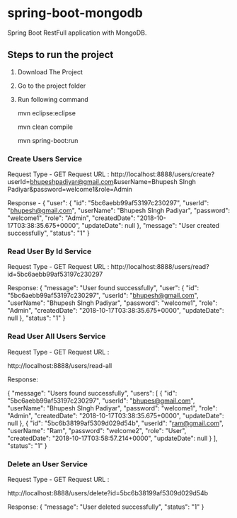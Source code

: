 # spring-boot-mongodb
Spring Boot RestFull application with MongoDB.

## Steps to run the project
1. Download The Project
2. Go to the project folder
3. Run following command

      mvn eclipse:eclipse

      mvn clean compile

      mvn spring-boot:run
      
### Create Users Service
Request Type - GET 
Request URL :
http://localhost:8888/users/create?userId=bhupeshpadiyar@gmail.com&userName=Bhupesh SIngh Padiyar&password=welcome1&role=Admin

Response - 
{
    "user": {
        "id": "5bc6aebb99af53197c230297",
        "userId": "bhupesh@gmail.com",
        "userName": "Bhupesh SIngh Padiyar",
        "password": "welcome1",
        "role": "Admin",
        "createdDate": "2018-10-17T03:38:35.675+0000",
        "updateDate": null
    },
    "message": "User created successfully",
    "status": "1"
}

### Read User By Id Service
Request Type - GET 
Request URL :
http://localhost:8888/users/read?id=5bc6aebb99af53197c230297

Response: 
{
    "message": "User found successfully",
    "user": {
        "id": "5bc6aebb99af53197c230297",
        "userId": "bhupesh@gmail.com",
        "userName": "Bhupesh SIngh Padiyar",
        "password": "welcome1",
        "role": "Admin",
        "createdDate": "2018-10-17T03:38:35.675+0000",
        "updateDate": null
    },
    "status": "1"
}

### Read User All Users Service
Request Type - GET 
Request URL :

http://localhost:8888/users/read-all

Response: 

{
    "message": "Users found successfully",
    "users": [
        {
            "id": "5bc6aebb99af53197c230297",
            "userId": "bhupes@gmail.com",
            "userName": "Bhupesh SIngh Padiyar",
            "password": "welcome1",
            "role": "Admin",
            "createdDate": "2018-10-17T03:38:35.675+0000",
            "updateDate": null
        },
        {
            "id": "5bc6b38199af5309d029d54b",
            "userId": "ram@gmail.com",
            "userName": "Ram",
            "password": "welcome2",
            "role": "User",
            "createdDate": "2018-10-17T03:58:57.214+0000",
            "updateDate": null
        }
    ],
    "status": "1"
}

### Delete an User Service
Request Type - GET 
Request URL :

http://localhost:8888/users/delete?id=5bc6b38199af5309d029d54b

Response: 
{
    "message": "User deleted successfully",
    "status": "1"
}

